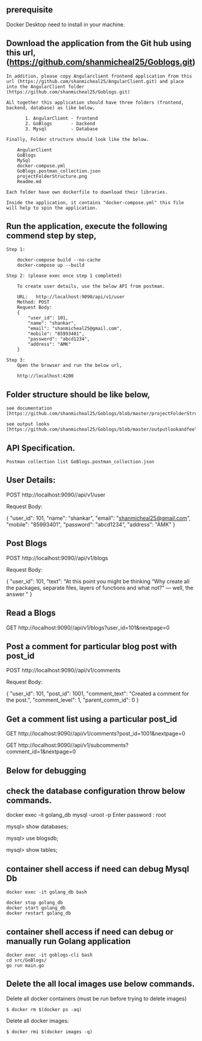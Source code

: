 ## prerequisite

Docker Desktop need to install in your machine.


## Download the application from the Git hub using this url, (https://github.com/shanmicheal25/Goblogs.git)

    In addition, please copy Angularclient frontend application from this url (https://github.com/shanmicheal25/AngularClient.git) and place into the AngularClient folder (https://github.com/shanmicheal25/Goblogs.git)

    ALl together this application should have three folders (frontend, backend, database) as like below,

           1. AngularClient - frontend
           2. GoBlogs       - backend
           3. Mysql         - Database

    Finally, Folder structure should look like the below.

        AngularClient
        GoBlogs
        MySql
        docker-compose.yml
        GoBlogs.postman_collection.json
        projectFolderStructure.png
        Readme.md

    Each folder have own dockerfile to download their libraries.

    Inside the application, it contains "docker-compose.yml" this file will help to spin the application.

## Run the application, execute the following commend step by step,

    Step 1:
        
        docker-compose build --no-cache
        docker-compose up --build

    Step 2: (please exec once step 1 completed)

        To create user details, use the below API from postman.    

        URL:   http://localhost:9090/api/v1/user      
        Method: POST        
        Request Body: 
        {
            "user_id": 101,
            "name": "shankar",
            "email": "shanmicheal25@gmail.com",
            "mobile": "85993401",
            "password": "abcd1234",
            "address": "AMK"
        }

    Step 3:
        Open the browser and run the below url,

        http://localhost:4200


## Folder structure should be like below,

    see documentation [https://github.com/shanmicheal25/Goblogs/blob/master/projectFolderStructure.png]

    see output looks [https://github.com/shanmicheal25/Goblogs/blob/master/outputlookandfeel.png]

## API Specification.

    Postman collection list GoBlogs.postman_collection.json

## User Details:

POST   http://localhost:9090//api/v1/user              

Request Body: 

{
    "user_id": 101,
    "name": "shankar",
    "email": "shanmicheal25@gmail.com",
    "mobile": "85993401",
    "password": "abcd1234",
    "address": "AMK"
}

## Post Blogs

POST   http://localhost:9090//api/v1/blogs   

Request Body: 

{
    "user_id": 101,
    "text": "At this point you might be thinking “Why create all the packages, separate files, layers of functions and what not?” — well, the answer "
}

## Read a Blogs 

GET   http://localhost:9090//api/v1/blogs?user_id=101&nextpage=0     


## Post a comment for particular blog post with post_id

POST   http://localhost:9090//api/v1/comments     

Request Body:

{
    "user_id": 101,
    "post_id": 1001,
    "comment_text": "Created a comment for the post.",
    "comment_level": 1,
    "parent_comm_id": 0
}

## Get a comment list using a particular post_id

GET    http://localhost:9090//api/v1/comments?post_id=1001&nextpage=0          

GET    http://localhost:9090//api/v1/subcomments?comment_id=1&nextpage=0   


## Below for debugging
## check the database configuration throw below commands.

docker exec -it golang_db mysql -uroot -p
Enter password : root

mysql> show databases;

mysql> use blogsdb;

mysql> show tables;

## container shell access if need can debug Mysql Db
    docker exec -it golang_db bash

    docker stop golang_db
    docker start golang_db
    docker restart golang_db


## container shell access if need can debug or manually run Golang application
    docker exec -it goblogs-cli bash
    cd src/GoBlogs/
    go run main.go

## Delete the all local images use below commands.

Delete all docker containers (must be run before trying to delete images)

    $ docker rm $(docker ps -aq)

Delete all docker images:

    $ docker rmi $(docker images -q)




